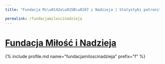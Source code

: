 ```yaml
---
title: "Fundacja Mi\u0142o\u015B\u0107 i Nadzieja | Statystyki patronite.pl | Patromierz"

permalink: /fundacjamiloscinadzieja
---
```


# [Fundacja Miłość i Nadzieja](https://patronite.pl/fundacjamiloscinadzieja)

{% include profile.md name="fundacjamiloscinadzieja" prefix="f" %}
